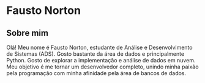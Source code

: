 # Fausto Norton

## Sobre mim
Olá! Meu nome é Fausto Norton, estudante de Análise e Desenvolvimento de Sistemas (ADS). Gosto bastante da área de dados e principalmente Python. Gosto de explorar a implementação e análise de dados em nuvem. Meu objetivo é me tornar um desenvolvedor completo, unindo minha paixão pela programação com minha afinidade pela área de bancos de dados.

